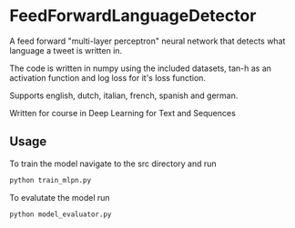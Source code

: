 # FeedForwardLanguageDetector
A feed forward "multi-layer perceptron" neural network that detects what language a tweet is written in.

The code is written in numpy using the included datasets, tan-h as an activation function and log loss for it's loss function.

Supports english, dutch, italian, french, spanish and german.

Written for course in Deep Learning for Text and Sequences

## Usage

To train the model navigate to the src directory and run

```python
python train_mlpn.py
```

To evalutate the model run
```python
python model_evaluator.py
```
